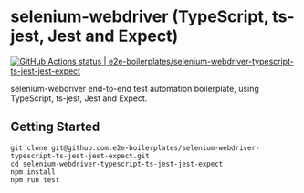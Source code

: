 # selenium-webdriver (TypeScript, ts-jest, Jest and Expect)

[![GitHub Actions status | e2e-boilerplates/selenium-webdriver-typescript-ts-jest-jest-expect](https://github.com/e2e-boilerplates/selenium-webdriver-typescript-ts-jest-jest-expect/workflows/selenium-webdriver-typescript-ts-jest-jest-expect/badge.svg)](https://github.com/e2e-boilerplates/selenium-webdriver-typescript-ts-jest-jest-expect/actions?workflow=selenium-webdriver-typescript-ts-jest-jest-expect)

selenium-webdriver end-to-end test automation boilerplate, using TypeScript, ts-jest, Jest and Expect.

## Getting Started

    git clone git@github.com:e2e-boilerplates/selenium-webdriver-typescript-ts-jest-jest-expect.git
    cd selenium-webdriver-typescript-ts-jest-jest-expect
    npm install
    npm run test
